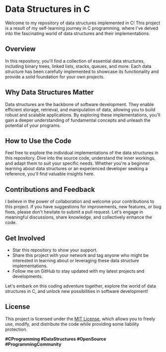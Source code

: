 # Data Structures in C

Welcome to my repository of data structures implemented in C! This project is a result of my self-learning journey in C programming, where I've delved into the fascinating world of data structures and their implementations.

## Overview

In this repository, you'll find a collection of essential data structures, including binary trees, linked lists, stacks, queues, and more. Each data structure has been carefully implemented to showcase its functionality and provide a solid foundation for your own projects.

## Why Data Structures Matter

Data structures are the backbone of software development. They enable efficient storage, retrieval, and manipulation of data, allowing you to build robust and scalable applications. By exploring these implementations, you'll gain a deeper understanding of fundamental concepts and unleash the potential of your programs.

## How to Use the Code

Feel free to explore the individual implementations of the data structures in this repository. Dive into the source code, understand the inner workings, and adapt them to suit your specific needs. Whether you're a beginner learning about data structures or an experienced developer seeking a reference, you'll find valuable insights here.

## Contributions and Feedback

I believe in the power of collaboration and welcome your contributions to this project. If you have suggestions for improvements, new features, or bug fixes, please don't hesitate to submit a pull request. Let's engage in meaningful discussions, share knowledge, and collectively enhance the code.

## Get Involved

- Star this repository to show your support.
- Share this project with your network and tag anyone who might be interested in learning about or leveraging these data structure implementations.
- Follow me on GitHub to stay updated with my latest projects and developments.

Let's embark on this coding adventure together, explore the world of data structures in C, and unlock new possibilities in software development!

## License

This project is licensed under the [MIT License](LICENSE.md), which allows you to freely use, modify, and distribute the code while providing some liability protection.

**#CProgramming #DataStructures #OpenSource #ProgrammingCommunity**

